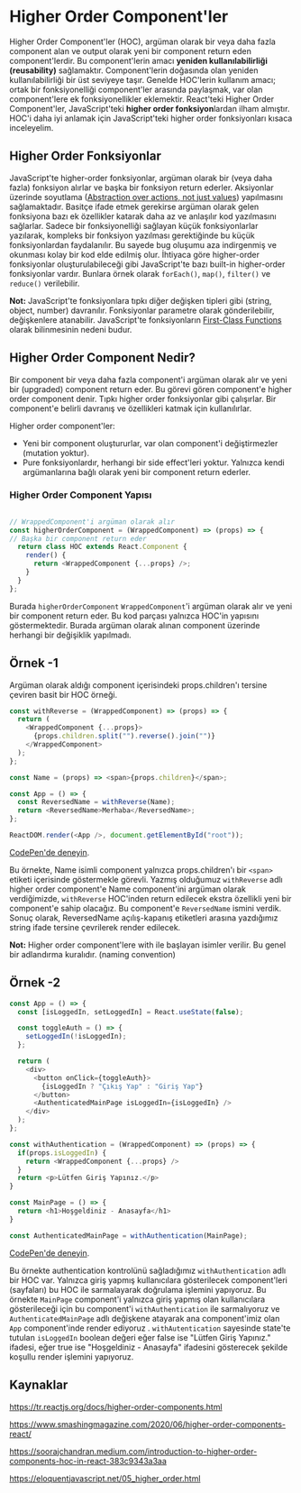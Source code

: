 # Higher Order Component'ler

Higher Order Component'ler (HOC), argüman olarak bir veya daha fazla component alan ve output olarak yeni bir component return eden component'lerdir. Bu component'lerin amacı **yeniden kullanılabilirliği (reusability)** sağlamaktır. Component'lerin doğasında olan yeniden kullanılabilirliği bir üst seviyeye taşır. Genelde HOC'lerin kullanım amacı; ortak bir fonksiyonelliği component'ler arasında paylaşmak, var olan component'lere ek fonksiyonellikler eklemektir. React'teki Higher Order Component'ler, JavaScript'teki **higher order fonksiyon**lardan ilham almıştır. HOC'i daha iyi anlamak için JavaScript'teki higher order fonksiyonları kısaca inceleyelim.

## Higher Order Fonksiyonlar

JavaScript'te higher-order fonksiyonlar, argüman olarak bir (veya daha fazla) fonksiyon alırlar ve başka bir fonksiyon return ederler. Aksiyonlar üzerinde soyutlama ([Abstraction over actions, not just values](https://eloquentjavascript.net/05_higher_order.html)) yapılmasını sağlamaktadır. Basitçe ifade etmek gerekirse argüman olarak gelen fonksiyona bazı ek özellikler katarak daha az ve anlaşılır kod yazılmasını sağlarlar. Sadece bir fonksiyonelliği sağlayan küçük fonksiyonlarlar yazılarak, kompleks bir fonksiyon yazılması gerektiğinde bu küçük fonksiyonlardan faydalanılır. Bu sayede bug oluşumu aza indirgenmiş ve okunması kolay bir kod elde edilmiş olur. İhtiyaca göre higher-order fonksiyonlar oluşturulabileceği gibi JavaScript'te bazı built-in higher-order fonksiyonlar vardır. Bunlara örnek olarak `forEach()`, `map()`, `filter()` ve `reduce()` verilebilir. 

**Not:** JavaScript'te fonksiyonlara tıpkı diğer değişken tipleri gibi (string, object, number) davranılır. Fonksiyonlar parametre olarak gönderilebilir, değişkenlere atanabilir. JavaScript'te fonksiyonların [First-Class Functions](https://developer.mozilla.org/en-US/docs/Glossary/First-class_Function) olarak bilinmesinin nedeni budur.

## Higher Order Component Nedir?

Bir component bir veya daha fazla component'i argüman olarak alır ve yeni bir (upgraded) component return eder. Bu görevi gören component'e higher order component denir. Tıpkı higher order fonksiyonlar gibi çalışırlar. Bir component'e belirli davranış ve özellikleri katmak için kullanılırlar. 

Higher order component'ler:

- Yeni bir component oluştururlar, var olan component'i değiştirmezler (mutation yoktur).
- Pure fonksiyonlardır, herhangi bir side effect'leri yoktur. Yalnızca kendi argümanlarına bağlı olarak yeni bir component return ederler.

### Higher Order Component Yapısı

```javascript

// WrappedComponent'i argüman olarak alır
const higherOrderComponent = (WrappedComponent) => (props) => {
// Başka bir component return eder
  return class HOC extends React.Component {
    render() {
      return <WrappedComponent {...props} />;
    }
  }
};

```

Burada `higherOrderComponent` `WrappedComponent`'i argüman olarak alır ve yeni bir component return eder. Bu kod parçası yalnızca HOC'in yapısını göstermektedir. Burada argüman olarak alınan component üzerinde herhangi bir değişiklik yapılmadı.



## Örnek -1 

Argüman olarak aldığı component içerisindeki props.children'ı tersine çeviren basit bir HOC örneği.  

```javascript
const withReverse = (WrappedComponent) => (props) => {
  return (
    <WrappedComponent {...props}>
      {props.children.split("").reverse().join("")}
    </WrappedComponent>
  );
};
```

```javascript
const Name = (props) => <span>{props.children}</span>;

const App = () => {
  const ReversedName = withReverse(Name);
  return <ReversedName>Merhaba</ReversedName>;
};

ReactDOM.render(<App />, document.getElementById("root"));

```

[CodePen'de deneyin](https://codepen.io/Kodluyoruz/pen/BaLZqKZ?editors=1011).

Bu örnekte, Name isimli component yalnızca props.children'ı bir `<span>` etiketi içerisinde göstermekle görevli. Yazmış olduğumuz `withReverse` adlı higher order component'e Name component'ini argüman olarak verdiğimizde, `withReverse` HOC'inden return edilecek ekstra özellikli yeni bir component'e sahip olacağız. Bu component'e `ReversedName` ismini verdik. Sonuç olarak, ReversedName açılış-kapanış etiketleri arasına yazdığımız string ifade tersine çevrilerek render edilecek.

**Not:** Higher order component'lere with ile başlayan isimler verilir. Bu genel bir adlandırma kuralıdır. (naming convention) 



## Örnek -2

```javascript
const App = () => {
  const [isLoggedIn, setLoggedIn] = React.useState(false);

  const toggleAuth = () => {
    setLoggedIn(!isLoggedIn);
  };

  return (
    <div>
      <button onClick={toggleAuth}>
        {isLoggedIn ? "Çıkış Yap" : "Giriş Yap"}
      </button>
      <AuthenticatedMainPage isLoggedIn={isLoggedIn} />
    </div>
  );
};

const withAuthentication = (WrappedComponent) => (props) => {
  if(props.isLoggedIn) {
    return <WrappedComponent {...props} />
  }
  return <p>Lütfen Giriş Yapınız.</p>
}

const MainPage = () => {
  return <h1>Hoşgeldiniz - Anasayfa</h1>
}

const AuthenticatedMainPage = withAuthentication(MainPage);
```

[CodePen'de deneyin](https://codepen.io/Kodluyoruz/pen/YzGQRjj?editors=1011).

Bu örnekte authentication kontrolünü sağladığımız `withAuthentication` adlı bir HOC var. Yalnızca giriş yapmış kullanıcılara gösterilecek component'leri (sayfaları) bu HOC ile sarmalayarak doğrulama işlemini yapıyoruz. Bu örnekte `MainPage` component'i yalnızca giriş yapmış olan kullanıcılara gösterileceği için bu component'i `withAuthentication` ile sarmalıyoruz ve `AuthenticatedMainPage` adlı değişkene atayarak ana component'imiz olan `App` component'inde render ediyoruz . `withAutentication` sayesinde state'te tutulan `isLoggedIn` boolean değeri eğer false ise "Lütfen Giriş Yapınız." ifadesi, eğer true ise "Hoşgeldiniz - Anasayfa" ifadesini gösterecek şekilde koşullu render işlemini yapıyoruz. 



## Kaynaklar

https://tr.reactjs.org/docs/higher-order-components.html

https://www.smashingmagazine.com/2020/06/higher-order-components-react/

https://soorajchandran.medium.com/introduction-to-higher-order-components-hoc-in-react-383c9343a3aa

https://eloquentjavascript.net/05_higher_order.html
